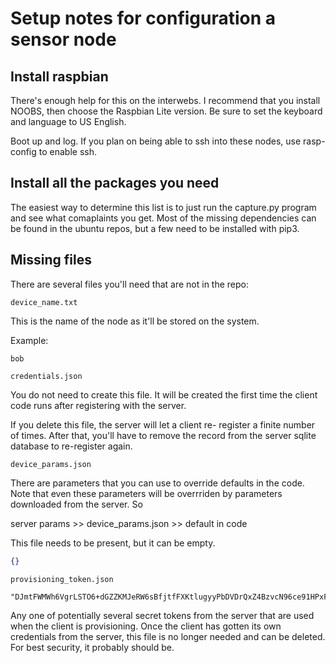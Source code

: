 # Setup notes for configuration a sensor node

## Install raspbian

There's enough help for this on the interwebs. I recommend
that you install NOOBS, then choose the Raspbian Lite version.
Be sure to set the keyboard and language to US English.

Boot up and log. If you plan on being able to ssh into these
nodes, use rasp-config to enable ssh.

## Install all the packages you need

The easiest way to determine this list is to just run the 
capture.py program and see what comaplaints you get. Most 
of the missing dependencies can be found in the ubuntu repos,
but a few need to be installed with pip3.

## Missing files

There are several files you'll need that are not in the repo:

`device_name.txt`

This is the name of the node as it'll be stored on the system.

Example:
```
bob
```

`credentials.json`

You do not need to create this file. It will be created 
the first time the client code runs after registering with
the server.

If you delete this file, the server will let a client re-
register a finite number of times. After that, you'll have to 
remove the record from the server sqlite database to re-register again.

`device_params.json`

There are parameters that you can use to override defaults 
in the code. Note that even these parameters will be overrriden
by parameters downloaded from the server. So

server params >> device_params.json >> default in code

This file needs to be present, but it can be empty.
```json
{}
```


`provisioning_token.json`

```
"DJmtFWMWh6VgrLSTO6+dGZZKMJeRW6sBfjtfFXKtlugyyPbDVDrQxZ4BzvcN96ce91HPxFLmbtjsA0WXl6Zff0YS0pf0Dk6HBvv3eZsiFOb2ajUXMyfH6/HhKdBKmkblQh9vIFSxq/7FH7J1vvO7vrVuXSv/ZaIzrpmQx3T3Rdg="
```

Any one of potentially several secret tokens from the server that are used
when the client is provisioning. Once the client has gotten its own 
credentials from the server, this file is no longer needed and can be
deleted. For best security, it probably should be.

